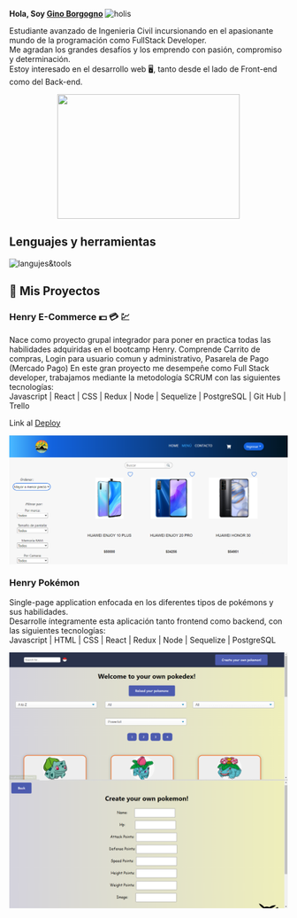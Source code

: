 
 **Hola, Soy [Gino Borgogno](https://www.linkedin.com/in/gino-borgogno-ba4bb8206//)** <img width="45" src="https://user-images.githubusercontent.com/76783198/182454378-115c3a2e-50cc-490e-85f0-fbdfab7f36ba.gif" alt="holis">

Estudiante avanzado de Ingenieria Civil incursionando en el apasionante mundo de la programación como FullStack Developer.<br>
Me agradan los grandes desafíos y los emprendo con pasión, compromiso y determinación.<br>
Estoy interesado en el desarrollo web 🖥️, tanto desde el lado de Front-end como del Back-end.<br>
<div align="center" >
      <img align="center" src="https://kinsta.com/es/wp-content/uploads/sites/8/2022/01/git-para-desarrollo-web.jpeg" width="330" height="225"  />
</div> 


## Lenguajes y herramientas
![langujes&tools](https://user-images.githubusercontent.com/76783198/182465347-06d45139-1931-4a88-b81a-a6861070c02a.svg)


## 📌 Mis Proyectos

### Henry E-Commerce :dollar: :credit_card: :chart:
Nace como proyecto grupal integrador para poner en practica todas las habilidades adquiridas en el bootcamp Henry.
Comprende Carrito de compras, Login para usuario comun y administrativo, Pasarela de Pago (Mercado Pago)
En este gran proyecto me desempeñe como Full Stack developer, trabajamos mediante la metodología SCRUM con las siguientes tecnologías:<br>
Javascript | React | CSS | Redux | Node | Sequelize | PostgreSQL | Git Hub | Trello

Link al [Deploy](https://tresjota-ecommerce.vercel.app/)

<img align="center" src = 'ecommerce.PNG'>

### Henry Pokémon
Single-page application enfocada en los diferentes tipos de pokémons y sus habilidades.<br>
Desarrolle íntegramente esta aplicación tanto frontend como backend, con las siguientes tecnologías:<br>
Javascript | HTML | CSS | React | Redux | Node | Sequelize | PostgreSQL<br>

<img align="center" src = 'PrincipalHome.PNG'>
<img align="center" src = 'ComponentCreate.PNG'>
